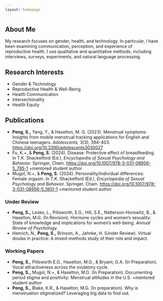 ```yaml
---
layout: homepage
---
```


## About Me
My research focuses on gender, health, and technology. In particular, I have been examining communication, perception, and experience of reproductive health. I use qualitative and quantitative methods, including interviews, surveys, experiments, and natural language processing.

## Research Interests
- Gender & Technology
- Reproductive Health & Well-Being
- Health Communication
- Intersectionality
- Health Equity

## Publications
- **Peng, S.,** Yang, Y., & Haselton, M. G. (2023). Menstrual symptoms: Insights from 	mobile menstrual tracking applications for English and Chinese teenagers. 	*Adolescents,* 3(3), 394-403. <https://doi.org/10.3390/adolescents3030027>
- Fu, K.+, & **Peng, S.** (2024). Disease: Protective effect of breastfeeding. In T.K. Shackelford (Ed.), *Encyclopedia of Sexual Psychology and Behavior.* Springer, Cham. <https://doi.org/10.1007/978-3-031-08956-5_785-1> +mentored student author
- Mugol, N.+, & **Peng, S.** (2024). Personality/Individual differences: Female orgasm. In T.K. Shackelford (Ed.), *Encyclopedia of Sexual Psychology and Behavior.* Springer, Cham. <https://doi.org/10.1007/978-3-031-08956-5_1801-1> +mentored student author

### Under Review
- **Peng, S.,** Lesko, L., Pillsworth, E.G., Hill, S.E., Natterson-Horowitz, B., & Haselton, 	M.G. (In Revision). Hormone cycles and women’s sexuality: State of knowledge and implications for women’s well-being. *Annual Review of Psychology.*
- Henrich, N., **Peng, S.,** Brinson, A., Jahnke, H. (Under Review). Virtual doulas in practice: A mixed-methods study of their role and impact.


### Working Papers
- **Peng, S.,** Pillsworth E.G., Haselton, M.G., & Bryant, G.A. (In Preparation). Vocal attractiveness across the ovulatory cycle.
- **Peng, S.,** Mugol, N.+, & Haselton, M.G. (In Preparation). Documenting period stigma and positivity: Menstrual attitudes in the U.S. +mentored student author
- **Peng, S.,** Blake, K.R., & Haselton, M.G. (In preparation). Why is menstruation stigmatized? Leveraging big data to find out.



